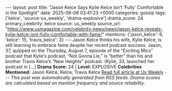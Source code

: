 --- layout: post title: "Jason Kelce Says Kylie Kelce Isn’t ‘Fully’ Comfortable in the Spotlight" date: 2025-08-08 03:41:23 +0000 categories: gossip tags: ['kelce', 'source-us_weekly', 'drama-explosive'] drama_score: 24 primary_celebrity: kelce source: us_weekly source_url: "https://www.usmagazine.com/celebrity-news/news/jason-kelce-reveals-kylie-kelce-isnt-fully-comfortable-with-fame/" mentions: {'jason_kelce': 6, 'kelce': 15, 'travis_kelce': 3} --- Jason Kelce thinks his wife, Kylie Kelce, is still learning to embrace fame despite her recent podcast success. Jason, 37, quipped on the Thursday, August 7, episode of the “Exciting Mics” podcast that Kylie’s podcast, “Not Gonna Lie,” is “better” than his and brother Travis Kelce’s “New Heights” podcast. (Kylie, 33, launched her podcast in […] **Drama Score:** 24 | **Level:** EXPLOSIVE **Celebrities Mentioned:** Jason Kelce, Kelce, Travis Kelce [Read full article at Us Weekly](https://www.usmagazine.com/celebrity-news/news/jason-kelce-reveals-kylie-kelce-isnt-fully-comfortable-with-fame/) --- *This post was automatically generated from RSS feeds. Drama scores are calculated based on mention frequency and source reliability.*